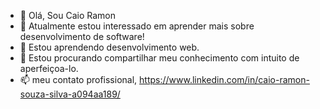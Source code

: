 - 👋 Olá, Sou Caio Ramon
- 👀 Atualmente estou interessado em aprender mais sobre desenvolvimento de software!
- 🌱 Estou aprendendo desenvolvimento web.
- 💞️ Estou procurando compartilhar meu conhecimento com intuito de aperfeiçoa-lo. 
- 📫 meu contato profissional, https://www.linkedin.com/in/caio-ramon-souza-silva-a094aa189/

<!---
Cramonproject/Cramonproject is a ✨ special ✨ repository because its `README.md` (this file) appears on your GitHub profile.
You can click the Preview link to take a look at your changes.
--->
